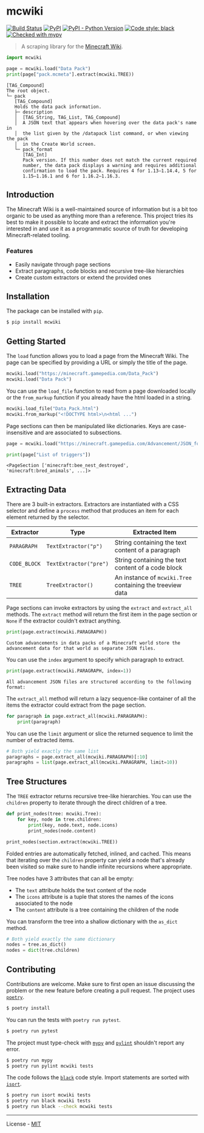 # mcwiki

[![Build Status](https://travis-ci.com/vberlier/mcwiki.svg?branch=main)](https://travis-ci.com/vberlier/mcwiki)
[![PyPI](https://img.shields.io/pypi/v/mcwiki.svg)](https://pypi.org/project/mcwiki/)
[![PyPI - Python Version](https://img.shields.io/pypi/pyversions/mcwiki.svg)](https://pypi.org/project/mcwiki/)
[![Code style: black](https://img.shields.io/badge/code%20style-black-000000.svg)](https://github.com/ambv/black)
[![Checked with mypy](http://www.mypy-lang.org/static/mypy_badge.svg)](http://mypy-lang.org/)

> A scraping library for the [Minecraft Wiki](https://minecraft.gamepedia.com/Minecraft_Wiki).

```python
import mcwiki

page = mcwiki.load("Data Pack")
print(page["pack.mcmeta"].extract(mcwiki.TREE))
```

```
[TAG_Compound]
The root object.
└─ pack
   [TAG_Compound]
   Holds the data pack information.
   ├─ description
   │  [TAG_String, TAG_List, TAG_Compound]
   │  A JSON text that appears when hovering over the data pack's name in
   │  the list given by the /datapack list command, or when viewing the pack
   │  in the Create World screen.
   └─ pack_format
      [TAG_Int]
      Pack version. If this number does not match the current required
      number, the data pack displays a warning and requires additional
      confirmation to load the pack. Requires 4 for 1.13–1.14.4, 5 for
      1.15–1.16.1 and 6 for 1.16.2–1.16.3.
```

## Introduction

The Minecraft Wiki is a well-maintained source of information but is a bit too organic to be used as anything more than a reference. This project tries its best to make it possible to locate and extract the information you're interested in and use it as a programmatic source of truth for developing Minecraft-related tooling.

### Features

- Easily navigate through page sections
- Extract paragraphs, code blocks and recursive tree-like hierarchies
- Create custom extractors or extend the provided ones

## Installation

The package can be installed with `pip`.

```bash
$ pip install mcwiki
```

## Getting Started

The `load` function allows you to load a page from the Minecraft Wiki. The page can be specified by providing a URL or simply the title of the page.

```python
mcwiki.load("https://minecraft.gamepedia.com/Data_Pack")
mcwiki.load("Data Pack")
```

You can use the `load_file` function to read from a page downloaded locally or the `from_markup` function if you already have the html loaded in a string.

```python
mcwiki.load_file("Data_Pack.html")
mcwiki.from_markup("<!DOCTYPE html>\n<html ...")
```

Page sections can then be manipulated like dictionaries. Keys are case-insensitive and are associated to subsections.

```python
page = mcwiki.load("https://minecraft.gamepedia.com/Advancement/JSON_format")

print(page["List of triggers"])
```

```
<PageSection ['minecraft:bee_nest_destroyed', 'minecraft:bred_animals', ...]>
```

## Extracting Data

There are 3 built-in extractors. Extractors are instantiated with a CSS selector and define a `process` method that produces an item for each element returned by the selector.

| Extractor    | Type                   | Extracted Item                                            |
| ------------ | ---------------------- | --------------------------------------------------------- |
| `PARAGRAPH`  | `TextExtractor("p")`   | String containing the text content of a paragraph         |
| `CODE_BLOCK` | `TextExtractor("pre")` | String containing the text content of a code block        |
| `TREE`       | `TreeExtractor()`      | An instance of `mcwiki.Tree` containing the treeview data |

Page sections can invoke extractors by using the `extract` and `extract_all` methods. The `extract` method will return the first item in the page section or `None` if the extractor couldn't extract anything.

```python
print(page.extract(mcwiki.PARAGRAPH))
```

```
Custom advancements in data packs of a Minecraft world store the advancement data for that world as separate JSON files.
```

You can use the `index` argument to specify which paragraph to extract.

```python
print(page.extract(mcwiki.PARAGRAPH, index=1))
```

```
All advancement JSON files are structured according to the following format:
```

The `extract_all` method will return a lazy sequence-like container of all the items the extractor could extract from the page section.

```python
for paragraph in page.extract_all(mcwiki.PARAGRAPH):
    print(paragraph)
```

You can use the `limit` argument or slice the returned sequence to limit the number of extracted items.

```python
# Both yield exactly the same list
paragraphs = page.extract_all(mcwiki.PARAGRAPH)[:10]
paragraphs = list(page.extract_all(mcwiki.PARAGRAPH, limit=10))
```

## Tree Structures

The `TREE` extractor returns recursive tree-like hierarchies. You can use the `children` property to iterate through the direct children of a tree.

```python
def print_nodes(tree: mcwiki.Tree):
    for key, node in tree.children:
        print(key, node.text, node.icons)
        print_nodes(node.content)

print_nodes(section.extract(mcwiki.TREE))
```

Folded entries are automatically fetched, inlined, and cached. This means that iterating over the `children` property can yield a node that's already been visited so make sure to handle infinite recursions where appropriate.

Tree nodes have 3 attributes that can all be empty:

- The `text` attribute holds the text content of the node
- The `icons` attribute is a tuple that stores the names of the icons associated to the node
- The `content` attribute is a tree containing the children of the node

You can transform the tree into a shallow dictionary with the `as_dict` method.

```python
# Both yield exactly the same dictionary
nodes = tree.as_dict()
nodes = dict(tree.children)
```

## Contributing

Contributions are welcome. Make sure to first open an issue discussing the problem or the new feature before creating a pull request. The project uses [`poetry`](https://python-poetry.org).

```bash
$ poetry install
```

You can run the tests with `poetry run pytest`.

```bash
$ poetry run pytest
```

The project must type-check with [`mypy`](http://mypy-lang.org) and [`pylint`](https://www.pylint.org) shouldn't report any error.

```bash
$ poetry run mypy
$ poetry run pylint mcwiki tests
```

The code follows the [`black`](https://github.com/psf/black) code style. Import statements are sorted with [`isort`](https://pycqa.github.io/isort/).

```bash
$ poetry run isort mcwiki tests
$ poetry run black mcwiki tests
$ poetry run black --check mcwiki tests
```

---

License - [MIT](https://github.com/vberlier/mcwiki/blob/master/LICENSE)
